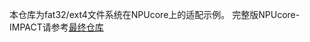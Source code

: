 本仓库为fat32/ext4文件系统在NPUcore上的适配示例。
完整版NPUcore-IMPACT请参考[最终仓库](https://github.com/Fediory/NPUcore-IMPACT)
